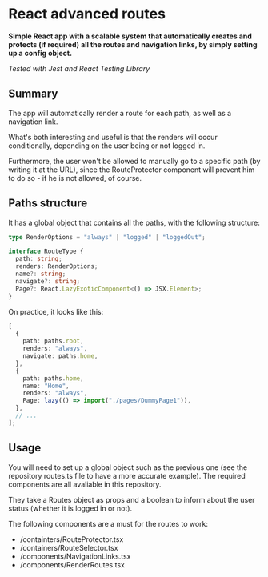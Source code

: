 # React advanced routes

**Simple React app with a scalable system that automatically creates and protects (if required) all the routes and navigation links, by simply setting up a config object.**

_Tested with Jest and React Testing Library_

## Summary

The app will automatically render a route for each path, as well as a navigation link.

What's both interesting and useful is that the renders will occur conditionally, depending on the user being or not logged in.

Furthermore, the user won't be allowed to manually go to a specific path (by writing it at the URL), since the RouteProtector component will prevent him to do so - if he is not allowed, of course.

## Paths structure

It has a global object that contains all the paths, with the following structure:

```ts
type RenderOptions = "always" | "logged" | "loggedOut";

interface RouteType {
  path: string;
  renders: RenderOptions;
  name?: string;
  navigate?: string;
  Page?: React.LazyExoticComponent<() => JSX.Element>;
}
```

On practice, it looks like this:

```ts
[
  {
    path: paths.root,
    renders: "always",
    navigate: paths.home,
  },
  {
    path: paths.home,
    name: "Home",
    renders: "always",
    Page: lazy(() => import("./pages/DummyPage1")),
  },
  // ...
];
```

## Usage

You will need to set up a global object such as the previous one (see the repository routes.ts file to have a more accurate example). The required components are all avaliable in this repository.

They take a Routes object as props and a boolean to inform about the user status (whether it is logged in or not).

The following components are a must for the routes to work:

- /containters/RouteProtector.tsx
- /containers/RouteSelector.tsx
- /components/NavigationLinks.tsx
- /components/RenderRoutes.tsx
